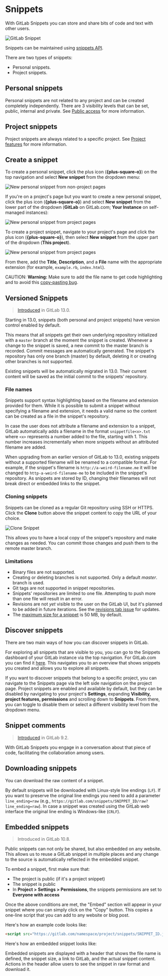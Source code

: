 # Snippets

With GitLab Snippets you can store and share bits of code and text with other users.

![GitLab Snippet](img/gitlab_snippet_v13_0.png)

Snippets can be maintained using [snippets API](../api/snippets.md).

There are two types of snippets:

- Personal snippets.
- Project snippets.

## Personal snippets

Personal snippets are not related to any project and can be created completely
independently. There are 3 visibility levels that can be set, public, internal
and private. See [Public access](../public_access/public_access.md) for more information.

## Project snippets

Project snippets are always related to a specific project.
See [Project features](project/index.md#project-features) for more information.

## Create a snippet

To create a personal snippet, click the plus icon (**{plus-square-o}**)
on the top navigation and select **New snippet** from the dropdown menu:

![New personal snippet from non-project pages](img/new_personal_snippet_v12_10.png)

If you're on a project's page but you want to create a new personal snippet,
click the plus icon (**{plus-square-o}**) and select **New snippet** from the
lower part of the dropdown (**GitLab** on GitLab.com; **Your Instance** on
self-managed instances):

![New personal snippet from project pages](img/new_personal_snippet_from_project_v12_10.png)

To create a project snippet, navigate to your project's page and click the
plus icon (**{plus-square-o}**), then select **New snippet** from the upper
part of the dropdown (**This project**).

![New personal snippet from project pages](img/new_project_snippet_from_project_v12_10.png)

From there, add the **Title**, **Description**, and a **File** name with the
appropriate extension (for example, `example.rb`, `index.html`).

CAUTION: **Warning:**
Make sure to add the file name to get code highlighting and to avoid this
[copy-pasting bug](https://gitlab.com/gitlab-org/gitlab/-/issues/22870).

## Versioned Snippets

> [Introduced](https://gitlab.com/groups/gitlab-org/-/epics/239) in GitLab 13.0.

Starting in 13.0, snippets (both personal and project snippets)
have version control enabled by default.

This means that all snippets get their own underlying repository initialized with
a `master` branch at the moment the snippet is created. Whenever a change to the snippet is saved, a
new commit to the master branch is recorded. Commit messages are automatically
generated. The snippet's repository has only one branch (master) by default, deleting
it or creating other branches is not supported.

Existing snippets will be automatically migrated in 13.0. Their current
content will be saved as the initial commit to the snippets' repository.

### File names

Snippets support syntax highlighting based on the filename and
extension provided for them. While it is possible to submit a snippet
without specifying a filename and extension, it needs a valid name so the
content can be created as a file in the snippet's repository.

In case the user does not attribute a filename and extension to a snippet,
GitLab automatically adds a filename in the format `snippetfile<x>.txt`
where `<x>` represents a number added to the file, starting with 1. This
number increases incrementally when more snippets without an attributed
filename are added.

When upgrading from an earlier version of GitLab to 13.0, existing snippets
without a supported filename will be renamed to a compatible format. For
example, if the snippet's filename is `http://a-weird-filename.me` it will
be changed to `http-a-weird-filename-me` to be included in the snippet's
repository. As snippets are stored by ID, changing their filenames will not break
direct or embedded links to the snippet.

### Cloning snippets

Snippets can be cloned as a regular Git repository using SSH or HTTPS. Click the **Clone**
button above the snippet content to copy the URL of your choice.

![Clone Snippet](img/snippet_clone_button_v13_0.png)

This allows you to have a local copy of the snippet's repository and make
changes as needed. You can commit those changes and push them to the remote
master branch.

### Limitations

- Binary files are not supported.
- Creating or deleting branches is not supported. Only a default *master*.
branch is used.
- Git tags are not supported in snippet repositories.
- Snippets' repositories are limited to one file. Attempting to push more
than one file will result in an error.
- Revisions are not *yet* visible to the user on the GitLab UI, but
it's planned to be added in future iterations. See the [revisions tab issue](https://gitlab.com/gitlab-org/gitlab/-/issues/39271)
for updates.
- The [maximum size for a snippet](../administration/snippets/index.md#snippets-content-size-limit)
is 50 MB, by default.

## Discover snippets

There are two main ways of how you can discover snippets in GitLab.

For exploring all snippets that are visible to you, you can go to the Snippets
dashboard of your GitLab instance via the top navigation. For GitLab.com you can
find it [here](https://gitlab.com/dashboard/snippets). This navigates you to an
overview that shows snippets you created and allows you to explore all snippets.

If you want to discover snippets that belong to a specific project, you can navigate
to the Snippets page via the left side navigation on the project page.
Project snippets are enabled and available by default, but they can
be disabled by navigating to your project's **Settings**, expanding
**Visibility, project features, permissions** and scrolling down to
**Snippets**. From there, you can toggle to disable them or select a
different visibility level from the dropdown menu.

## Snippet comments

> [Introduced](https://gitlab.com/gitlab-org/gitlab-foss/issues/12910) in GitLab 9.2.

With GitLab Snippets you engage in a conversation about that piece of code,
facilitating the collaboration among users.

## Downloading snippets

You can download the raw content of a snippet.

By default snippets will be downloaded with Linux-style line endings (`LF`). If
you want to preserve the original line endings you need to add a parameter `line_ending=raw`
(e.g., `https://gitlab.com/snippets/SNIPPET_ID/raw?line_ending=raw`). In case a
snippet was created using the GitLab web interface the original line ending is Windows-like (`CRLF`).

## Embedded snippets

> Introduced in GitLab 10.8.

Public snippets can not only be shared, but also embedded on any website. This
allows us to reuse a GitLab snippet in multiple places and any change to the source
is automatically reflected in the embedded snippet.

To embed a snippet, first make sure that:

- The project is public (if it's a project snippet)
- The snippet is public
- In **Project > Settings > Permissions**, the snippets permissions are
  set to **Everyone with access**

Once the above conditions are met, the "Embed" section will appear in your
snippet where you can simply click on the "Copy" button. This copies a one-line
script that you can add to any website or blog post.

Here's how an example code looks like:

```html
<script src="https://gitlab.com/namespace/project/snippets/SNIPPET_ID.js"></script>
```

Here's how an embedded snippet looks like:

<script src="https://gitlab.com/gitlab-org/gitlab-foss/snippets/1717978.js"></script>

Embedded snippets are displayed with a header that shows the file name is defined,
the snippet size, a link to GitLab, and the actual snippet content. Actions in
the header allow users to see the snippet in raw format and download it.
